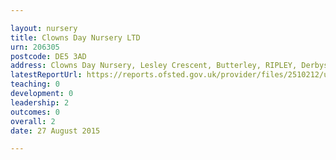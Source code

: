 ```yaml
---

layout: nursery
title: Clowns Day Nursery LTD
urn: 206305
postcode: DE5 3AD
address: Clowns Day Nursery, Lesley Crescent, Butterley, RIPLEY, Derbyshire, DE5 3AD
latestReportUrl: https://reports.ofsted.gov.uk/provider/files/2510212/urn/206305.pdf
teaching: 0
development: 0
leadership: 2
outcomes: 0
overall: 2
date: 27 August 2015

---
```

